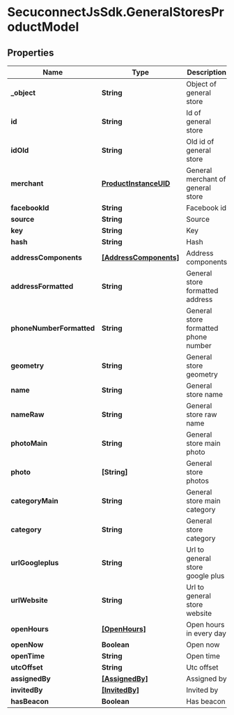 # SecuconnectJsSdk.GeneralStoresProductModel

## Properties
Name | Type | Description | Notes
------------ | ------------- | ------------- | -------------
**_object** | **String** | Object of general store | [optional] 
**id** | **String** | Id of general store | [optional] 
**idOld** | **String** | Old id of general store | [optional] 
**merchant** | [**ProductInstanceUID**](ProductInstanceUID.md) | General merchant of general store | [optional] 
**facebookId** | **String** | Facebook id | [optional] 
**source** | **String** | Source | [optional] 
**key** | **String** | Key | [optional] 
**hash** | **String** | Hash | [optional] 
**addressComponents** | [**[AddressComponents]**](AddressComponents.md) | Address components | [optional] 
**addressFormatted** | **String** | General store formatted address | [optional] 
**phoneNumberFormatted** | **String** | General store formatted phone number | [optional] 
**geometry** | **String** | General store geometry | [optional] 
**name** | **String** | General store name | [optional] 
**nameRaw** | **String** | General store raw name | [optional] 
**photoMain** | **String** | General store main photo | [optional] 
**photo** | **[String]** | General store photos | [optional] 
**categoryMain** | **String** | General store main category | [optional] 
**category** | **String** | General store category | [optional] 
**urlGoogleplus** | **String** | Url to general store google plus | [optional] 
**urlWebsite** | **String** | Url to general store website | [optional] 
**openHours** | [**[OpenHours]**](OpenHours.md) | Open hours in every day | [optional] 
**openNow** | **Boolean** | Open now | [optional] 
**openTime** | **String** | Open time | [optional] 
**utcOffset** | **String** | Utc offset | [optional] 
**assignedBy** | [**[AssignedBy]**](AssignedBy.md) | Assigned by | [optional] 
**invitedBy** | [**[InvitedBy]**](InvitedBy.md) | Invited by | [optional] 
**hasBeacon** | **Boolean** | Has beacon | [optional] 


